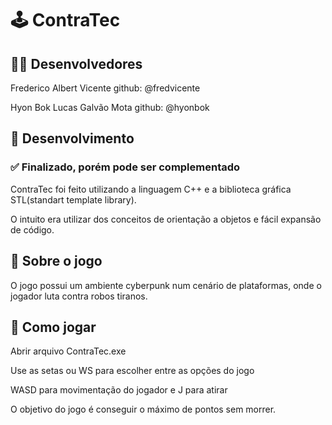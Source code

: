 # 🕹 ContraTec

## 👨‍💻 Desenvolvedores 

Frederico Albert Vicente 
github: @fredvicente

Hyon Bok Lucas Galvão Mota
github: @hyonbok

## 📝 Desenvolvimento

### ✅ Finalizado, porém pode ser complementado

ContraTec foi feito utilizando a linguagem C++ e a biblioteca gráfica STL(standart template library).

O intuito era utilizar dos conceitos de orientação a objetos e fácil expansão de código.

## 📜 Sobre o jogo

O jogo possui um ambiente cyberpunk num cenário de plataformas, onde o jogador luta contra robos tiranos.

## 🎲 Como jogar

Abrir arquivo ContraTec.exe

Use as setas ou WS para escolher entre as opções do jogo

WASD para movimentação do jogador e J para atirar

O objetivo do jogo é conseguir o máximo de pontos sem morrer.
